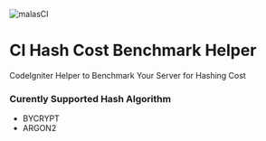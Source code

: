 ![malasCI](https://raw.github.com/maalas/media/master/logo/malasCI/banner.png)

# CI Hash Cost Benchmark Helper
CodeIgniter Helper to Benchmark Your Server for Hashing Cost

### Curently Supported Hash Algorithm

* BYCRYPT
* ARGON2
